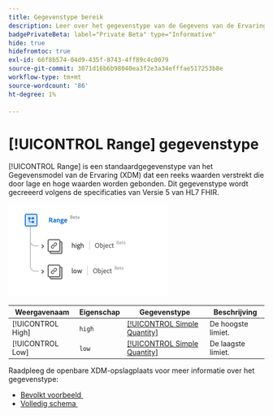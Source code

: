 ```yaml
---
title: Gegevenstype bereik
description: Leer over het gegevenstype van de Gegevens van de Ervaring van de Waaier Model (XDM).
badgePrivateBeta: label="Private Beta" type="Informative"
hide: true
hidefromtoc: true
exl-id: 66f8b574-04d9-435f-8743-4ff89c4c0079
source-git-commit: 3071d16b6b98040ea3f2e3a34efffae517253b8e
workflow-type: tm+mt
source-wordcount: '86'
ht-degree: 1%

---
```


# [!UICONTROL Range] gegevenstype

[!UICONTROL Range] is een standaardgegevenstype van het Gegevensmodel van de Ervaring (XDM) dat een reeks waarden verstrekt die door lage en hoge waarden worden gebonden. Dit gegevenstype wordt gecreeerd volgens de specificaties van Versie 5 van HL7 FHIR.

![&#x200B; het gegevenstype van de Waaier structuur &#x200B;](../../../images/healthcare/data-types/range.png)

| Weergavenaam | Eigenschap | Gegevenstype | Beschrijving |
| --- | --- | --- | --- |
| [!UICONTROL High] | `high` | [[!UICONTROL Simple Quantity]](../data-types/simple-quantity.md) | De hoogste limiet. |
| [!UICONTROL Low] | `low` | [[!UICONTROL Simple Quantity]](../data-types/simple-quantity.md) | De laagste limiet. |

Raadpleeg de openbare XDM-opslagplaats voor meer informatie over het gegevenstype:

* [&#x200B; Bevolkt voorbeeld &#x200B;](https://github.com/adobe/xdm/blob/master/extensions/industry/healthcare/fhir/datatypes/range.example.1.json)
* [&#x200B; Volledig schema &#x200B;](https://github.com/adobe/xdm/blob/master/extensions/industry/healthcare/fhir/datatypes/range.schema.json)
